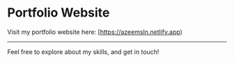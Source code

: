 # Portfolio Website

Visit my portfolio website here: [https://azeemsln.netlify.app)

---

Feel free to explore about my skills, and get in touch!
